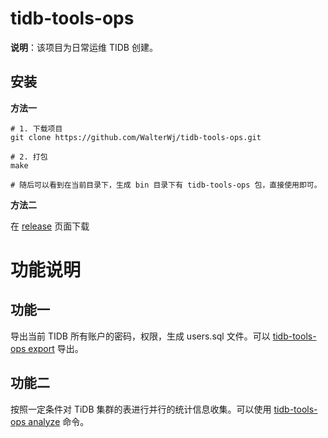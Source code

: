 # tidb-tools-ops

**说明**：该项目为日常运维 TIDB 创建。

## 安装

**方法一**

```shell
# 1. 下载项目
git clone https://github.com/WalterWj/tidb-tools-ops.git

# 2. 打包
make

# 随后可以看到在当前目录下，生成 bin 目录下有 tidb-tools-ops 包，直接使用即可。
```

**方法二**

在 [release](https://github.com/WalterWj/tidb-tools-ops/releases) 页面下载 

# 功能说明

## 功能一

导出当前 TIDB 所有账户的密码，权限，生成 users.sql 文件。可以 [tidb-tools-ops export](./doc/export_users.md) 导出。

## 功能二

按照一定条件对 TiDB 集群的表进行并行的统计信息收集。可以使用 [tidb-tools-ops analyze](./doc/analyze.md) 命令。
